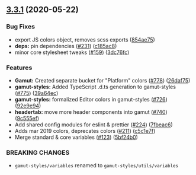## [3.3.1](https://github.com/RyzacInc/client-modules/compare/@codecademy/gamut-styles@3.3.1...@codecademy/gamut-styles@3.3.1) (2020-05-22)


### Bug Fixes

* export JS colors object, removes scss exports ([854ae75](https://github.com/RyzacInc/client-modules/commit/854ae7562bd64520ff989925c5139cc36971df4a))
* **deps:** pin dependencies ([#231](https://github.com/RyzacInc/client-modules/issues/231)) ([c185ac8](https://github.com/RyzacInc/client-modules/commit/c185ac8013565cc103717b7b2b961177bff4125c))
* minor core stylesheet tweaks ([#159](https://github.com/RyzacInc/client-modules/issues/159)) ([3dc76fc](https://github.com/RyzacInc/client-modules/commit/3dc76fca4a94f30a455889b7df0a6eeb4da5bfc6))


### Features

* **Gamut:** Created separate bucket for "Platform" colors ([#778](https://github.com/RyzacInc/client-modules/issues/778)) ([26daf75](https://github.com/RyzacInc/client-modules/commit/26daf75e7e488f1a7b268ca6d3a0700284d5e95e))
* **gamut-styles:** Added TypeScript .d.ts generation to gamut-styles ([#775](https://github.com/RyzacInc/client-modules/issues/775)) ([39a64ec](https://github.com/RyzacInc/client-modules/commit/39a64ec114484c6fff6423ba09784483b12d0b76))
* **gamut-styles:** formalized Editor colors in gamut-styles ([#726](https://github.com/RyzacInc/client-modules/issues/726)) ([92e9e94](https://github.com/RyzacInc/client-modules/commit/92e9e94821a1123aeb274595db8c9e18ff9716d6))
* **headertab:** move more header components into gamut ([#740](https://github.com/RyzacInc/client-modules/issues/740)) ([9c555ef](https://github.com/RyzacInc/client-modules/commit/9c555efecc6eecbac0b354d408e7da12431b52af))
* Add shared config modules for eslint & prettier ([#224](https://github.com/RyzacInc/client-modules/issues/224)) ([7fbeac6](https://github.com/RyzacInc/client-modules/commit/7fbeac653543741010003d5fce81cf6bdb1b9291))
* Adds mar 2019 colors, deprecates colors ([#211](https://github.com/RyzacInc/client-modules/issues/211)) ([c5c1e7f](https://github.com/RyzacInc/client-modules/commit/c5c1e7fce406fddd5687d4e20644f7e778cb767f))
* Merge standard & core variables ([#123](https://github.com/RyzacInc/client-modules/issues/123)) ([5bf24b0](https://github.com/RyzacInc/client-modules/commit/5bf24b018a24b4fddbb06b21c14fedb3ad9d7dd8))


### BREAKING CHANGES

* `gamut-styles/variables` renamed to `gamut-styles/utils/variables`



